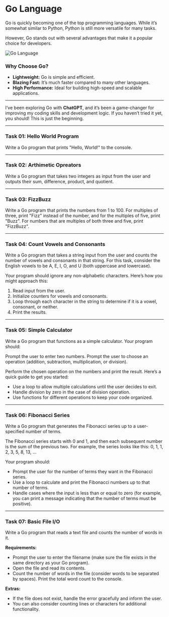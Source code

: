 # Go Language

Go is quickly becoming one of the top programming languages. While it’s somewhat similar to Python, Python is still more versatile for many tasks. 

However, Go stands out with several advantages that make it a popular choice for developers.

![Go Language](https://encrypted-tbn0.gstatic.com/images?q=tbn:ANd9GcRtcufyYKf3mr5OIHmufcWXbUw1WPXw4nRtSg&s)

### Why Choose Go?

- **Lightweight:** Go is simple and efficient.
- **Blazing Fast:** It’s much faster compared to many other languages.
- **High Performance:** Ideal for building high-speed and scalable applications.

---
I’ve been exploring Go with **ChatGPT**, and it’s been a game-changer for improving my coding skills and development logic. If you haven’t tried it yet, you should! This is just the beginning.

---
### Task 01: **Hello World Program**
Write a Go program that prints "Hello, World!" to the console.

---
### Task 02: **Arthimetic Opreators**
Write a Go program that takes two integers as input from the user and outputs their sum, difference, product, and quotient.

---
### Task 03: **FizzBuzz**
Write a Go program that prints the numbers from 1 to 100. For multiples of three, print "Fizz" instead of the number, and for the multiples of five, print "Buzz". For numbers that are multiples of both three and five, print "FizzBuzz".

---
### Task 04: **Count Vowels and Consonants**
Write a Go program that takes a string input from the user and counts the number of vowels and consonants in that string. For this task, consider the English vowels to be A, E, I, O, and U (both uppercase and lowercase).

Your program should ignore any non-alphabetic characters. Here’s how you might approach this:

1. Read input from the user.
2. Initialize counters for vowels and consonants.
3. Loop through each character in the string to determine if it is a vowel, consonant, or neither.
4. Print the results.

---
### Task 05: **Simple Calculator**
Write a Go program that functions as a simple calculator. Your program should:

Prompt the user to enter two numbers.
Prompt the user to choose an operation (addition, subtraction, multiplication, or division).

Perform the chosen operation on the numbers and print the result.
Here’s a quick guide to get you started:

- Use a loop to allow multiple calculations until the user decides to exit.
- Handle division by zero in the case of division operation.
- Use functions for different operations to keep your code organized.

---
### Task 06: **Fibonacci Series**
Write a Go program that generates the Fibonacci series up to a user-specified number of terms. 

The Fibonacci series starts with 0 and 1, and then each subsequent number is the sum of the previous two. For example, the series looks like this:
0, 1, 1, 2, 3, 5, 8, 13, ...

Your program should:

- Prompt the user for the number of terms they want in the Fibonacci series.
- Use a loop to calculate and print the Fibonacci numbers up to that number of terms.
- Handle cases where the input is less than or equal to zero (for example, you can print a message indicating that the number of terms must be positive).

--- 
### Task 07: **Basic File I/O**
Write a Go program that reads a text file and counts the number of words in it. 

**Requirements:**

- Prompt the user to enter the filename (make sure the file exists in the same directory as your Go program).
- Open the file and read its contents.
- Count the number of words in the file (consider words to be separated by spaces).
Print the total word count to the console.

**Extras:**

- If the file does not exist, handle the error gracefully and inform the user.
- You can also consider counting lines or characters for additional functionality.